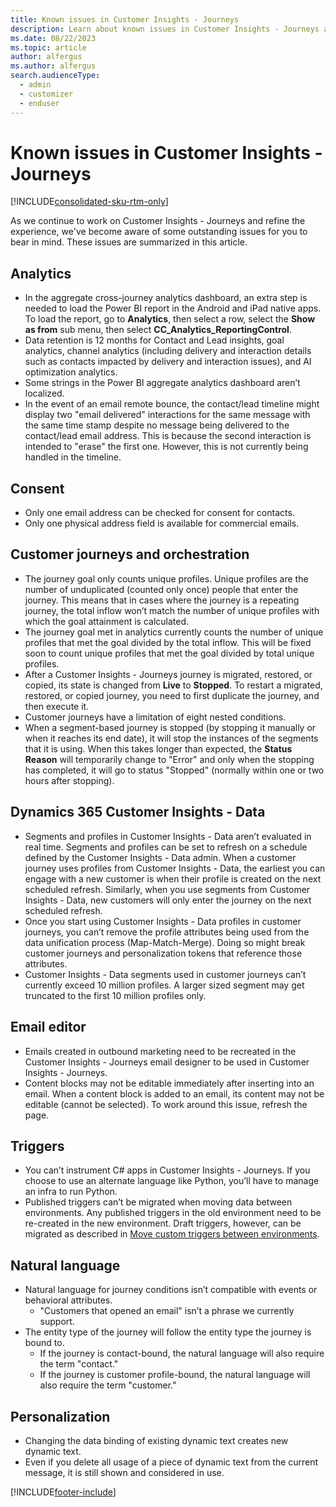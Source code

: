 ```yaml
---
title: Known issues in Customer Insights - Journeys
description: Learn about known issues in Customer Insights - Journeys and how to work around them.
ms.date: 08/22/2023
ms.topic: article
author: alfergus
ms.author: alfergus
search.audienceType: 
  - admin
  - customizer
  - enduser
---
```


# Known issues in Customer Insights - Journeys

[!INCLUDE[consolidated-sku-rtm-only](./includes/consolidated-sku-rtm-only.md)]

As we continue to work on Customer Insights - Journeys and refine the experience, we've become aware of some outstanding issues for you to bear in mind. These issues are summarized in this article.

## Analytics

- In the aggregate cross-journey analytics dashboard, an extra step is needed to load the Power BI report in the Android and iPad native apps. To load the report, go to **Analytics**, then select a row, select the **Show as from** sub menu, then select **CC_Analytics_ReportingControl**.
- Data retention is 12 months for Contact and Lead insights, goal analytics, channel analytics (including delivery and interaction details such as contacts impacted by delivery and interaction issues), and AI optimization analytics.
- Some strings in the Power BI aggregate analytics dashboard aren’t localized.
- In the event of an email remote bounce, the contact/lead timeline might display two "email delivered" interactions for the same message with the same time stamp despite no message being delivered to the contact/lead email address. This is because the second interaction is intended to "erase" the first one. However, this is not currently being handled in the timeline. 

## Consent

- Only one email address can be checked for consent for contacts.
- Only one physical address field is available for commercial emails.

## Customer journeys and orchestration

- The journey goal only counts unique profiles. Unique profiles are the number of unduplicated (counted only once) people that enter the journey. This means that in cases where the journey is a repeating journey, the total inflow won’t match the number of unique profiles with which the goal attainment is calculated.
- The journey goal met in analytics currently counts the number of unique profiles that met the goal divided by the total inflow. This will be fixed soon to count unique profiles that met the goal divided by total unique profiles.
- After a Customer Insights - Journeys journey is migrated, restored, or copied, its state is changed from **Live** to **Stopped**. To restart a migrated, restored, or copied journey, you need to first duplicate the journey, and then execute it.
- Customer journeys have a limitation of eight nested conditions.
- When a segment-based journey is stopped (by stopping it manually or when it reaches its end date), it will stop the instances of the segments that it is using. When this takes longer than expected, the **Status Reason** will temporarily change to "Error" and only when the stopping has completed, it will go to status "Stopped" (normally within one or two hours after stopping).

## Dynamics 365 Customer Insights - Data

-	Segments and profiles in Customer Insights - Data aren’t evaluated in real time. Segments and profiles can be set to refresh on a schedule defined by the Customer Insights - Data admin. When a customer journey uses profiles from Customer Insights - Data, the earliest you can engage with a new customer is when their profile is created on the next scheduled refresh. Similarly, when you use segments from Customer Insights - Data, new customers will only enter the journey on the next scheduled refresh.
-	Once you start using Customer Insights - Data profiles in customer journeys, you can’t remove the profile attributes being used from the data unification process (Map-Match-Merge). Doing so might break customer journeys and personalization tokens that reference those attributes.
- Customer Insights - Data segments used in customer journeys can’t currently exceed 10 million profiles. A larger sized segment may get truncated to the first 10 million profiles only.

## Email editor

- Emails created in outbound marketing need to be recreated in the Customer Insights - Journeys email designer to be used in Customer Insights - Journeys.
- Content blocks may not be editable immediately after inserting into an email. When a content block is added to an email, its content may not be editable (cannot be selected). To work around this issue, refresh the page.

## Triggers

- You can’t instrument C# apps in Customer Insights - Journeys. If you choose to use an alternate language like Python, you’ll have to manage an infra to run Python.
- Published triggers can’t be migrated when moving data between environments. Any published triggers in the old environment need to be re-created in the new environment. Draft triggers, however, can be migrated as described in [Move custom triggers between environments](real-time-marketing-move-triggers.md).

## Natural language

-	Natural language for journey conditions isn’t compatible with events or behavioral attributes.
    - "Customers that opened an email" isn’t a phrase we currently support.
-	The entity type of the journey will follow the entity type the journey is bound to.
    - If the journey is contact-bound, the natural language will also require the term "contact."
    - If the journey is customer profile-bound, the natural language will also require the term "customer."

## Personalization

- Changing the data binding of existing dynamic text creates new dynamic text.
- Even if you delete all usage of a piece of dynamic text from the current message, it is still shown and considered in use.

[!INCLUDE[footer-include](./includes/footer-banner.md)]
